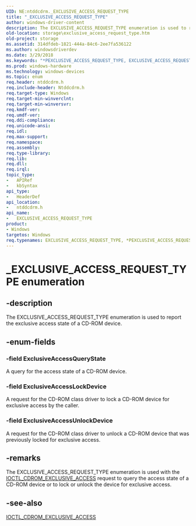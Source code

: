 ```yaml
---
UID: NE:ntddcdrm._EXCLUSIVE_ACCESS_REQUEST_TYPE
title: "_EXCLUSIVE_ACCESS_REQUEST_TYPE"
author: windows-driver-content
description: The EXCLUSIVE_ACCESS_REQUEST_TYPE enumeration is used to report the exclusive access state of a CD-ROM device.
old-location: storage\exclusive_access_request_type.htm
old-project: storage
ms.assetid: 314dfdeb-1821-444a-84c6-2ee7fa536122
ms.author: windowsdriverdev
ms.date: 3/29/2018
ms.keywords: "*PEXCLUSIVE_ACCESS_REQUEST_TYPE, EXCLUSIVE_ACCESS_REQUEST_TYPE, EXCLUSIVE_ACCESS_REQUEST_TYPE enumeration [Storage Devices], ExclusiveAccessLockDevice, ExclusiveAccessQueryState, ExclusiveAccessUnlockDevice, PEXCLUSIVE_ACCESS_REQUEST_TYPE, PEXCLUSIVE_ACCESS_REQUEST_TYPE enumeration pointer [Storage Devices], _EXCLUSIVE_ACCESS_REQUEST_TYPE, ntddcdrm/EXCLUSIVE_ACCESS_REQUEST_TYPE, ntddcdrm/ExclusiveAccessLockDevice, ntddcdrm/ExclusiveAccessQueryState, ntddcdrm/ExclusiveAccessUnlockDevice, ntddcdrm/PEXCLUSIVE_ACCESS_REQUEST_TYPE, storage.exclusive_access_request_type, structs-CD-ROM_0b0d7aae-3085-422c-84c4-555d935ca176.xml"
ms.prod: windows-hardware
ms.technology: windows-devices
ms.topic: enum
req.header: ntddcdrm.h
req.include-header: Ntddcdrm.h
req.target-type: Windows
req.target-min-winverclnt: 
req.target-min-winversvr: 
req.kmdf-ver: 
req.umdf-ver: 
req.ddi-compliance: 
req.unicode-ansi: 
req.idl: 
req.max-support: 
req.namespace: 
req.assembly: 
req.type-library: 
req.lib: 
req.dll: 
req.irql: 
topic_type:
-	APIRef
-	kbSyntax
api_type:
-	HeaderDef
api_location:
-	ntddcdrm.h
api_name:
-	EXCLUSIVE_ACCESS_REQUEST_TYPE
product:
- Windows
targetos: Windows
req.typenames: EXCLUSIVE_ACCESS_REQUEST_TYPE, *PEXCLUSIVE_ACCESS_REQUEST_TYPE
---
```


# _EXCLUSIVE_ACCESS_REQUEST_TYPE enumeration


## -description


The EXCLUSIVE_ACCESS_REQUEST_TYPE enumeration is used to report the exclusive access state of a CD-ROM device.


## -enum-fields




### -field ExclusiveAccessQueryState

A query for the access state of a CD-ROM device.


### -field ExclusiveAccessLockDevice

A request for the CD-ROM class driver to lock a CD-ROM device for exclusive access by the caller.


### -field ExclusiveAccessUnlockDevice

A request for the CD-ROM class driver to unlock a CD-ROM device that was previously locked for exclusive access.


## -remarks



The EXCLUSIVE_ACCESS_REQUEST_TYPE enumeration is used with the <a href="https://msdn.microsoft.com/library/windows/hardware/ff559327">IOCTL_CDROM_EXCLUSIVE_ACCESS</a> request to query the access state of a CD-ROM device or to lock or unlock the device for exclusive access.




## -see-also




<a href="https://msdn.microsoft.com/library/windows/hardware/ff559327">IOCTL_CDROM_EXCLUSIVE_ACCESS</a>
 

 

